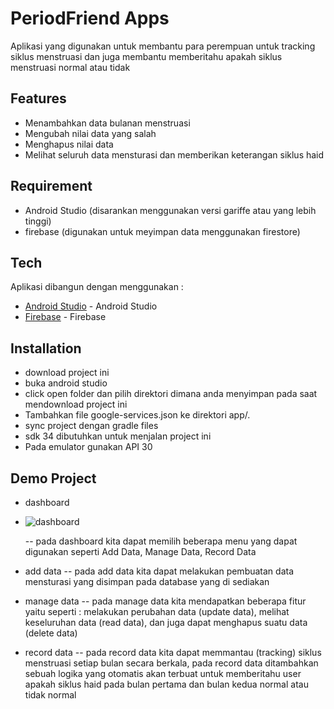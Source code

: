 # PeriodFriend Apps
Aplikasi yang digunakan untuk membantu para perempuan untuk tracking siklus menstruasi dan juga membantu memberitahu apakah siklus menstruasi normal atau tidak

## Features

- Menambahkan data bulanan menstruasi
- Mengubah nilai data yang salah
- Menghapus nilai data
- Melihat seluruh data mensturasi dan memberikan keterangan siklus haid

## Requirement
- Android Studio (disarankan menggunakan versi gariffe atau yang lebih tinggi)
- firebase (digunakan untuk meyimpan data menggunakan firestore)


## Tech
Aplikasi dibangun dengan menggunakan :
- [Android Studio](https://developer.android.com/) - Android Studio
- [Firebase](https://firebase.google.com/) - Firebase

## Installation
- download project ini
- buka android studio
- click open folder dan pilih direktori dimana anda menyimpan pada saat mendownload project ini
- Tambahkan file google-services.json ke direktori app/.
- sync project dengan gradle files
- sdk 34 dibutuhkan untuk menjalan project ini
- Pada emulator gunakan API 30 

## Demo Project 
- dashboard
- ![dashboard](https://github.com/user-attachments/assets/0dae8d05-8e49-494f-8191-6a1e9088b93a)

  -- pada dashboard kita dapat memilih beberapa menu yang dapat digunakan seperti Add Data, Manage Data, Record Data
- add data
  -- pada add data kita dapat melakukan pembuatan data mensturasi yang disimpan pada database yang di sediakan
- manage data
  -- pada manage data kita mendapatkan beberapa fitur yaitu seperti : melakukan perubahan data (update data), melihat keseluruhan data (read data), dan juga dapat menghapus suatu data (delete data)
- record data
  -- pada record data kita dapat memmantau (tracking) siklus menstruasi setiap bulan secara berkala, pada record data ditambahkan sebuah logika yang otomatis akan terbuat untuk memberitahu user apakah siklus haid pada bulan pertama dan bulan kedua normal atau      tidak normal



